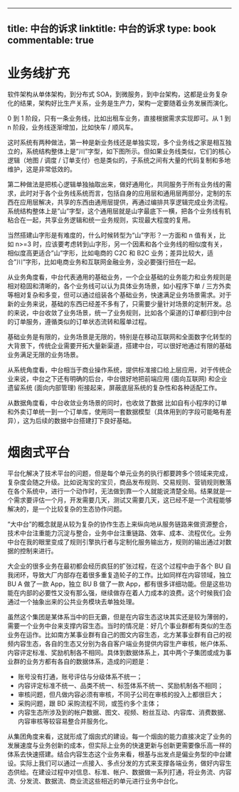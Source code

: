 
---
title: 中台的诉求
linktitle: 中台的诉求
type: book
commentable: true
---

# 业务线扩充

软件架构从单体架构，到分布式 SOA，到微服务，到中台架构，这都是业务复杂化的结果，架构好比生产关系，业务是生产力，架构一定要随着业务发展而演化。

0 到 1 阶段，只有一条业务线，比如出租车业务，直接根据需求实现即可。从 1 到 n 阶段，业务线逐渐增加，比如快车 / 顺风车。

这时系统有两种做法，第一种是新业务线还是单独实现，多个业务线之家是相互独立的，系统结构整体上是”川”字型，如下图所示。但如果业务线类似，它们的核心逻辑（地图 / 调度 / 订单支付）也是类似的，子系统之间有大量的代码复制和多地维护，这是非常低效的。

第二种做法是把核心逻辑单独抽取出来，做好通用化，共同服务于所有业务线的需求，此时对于各个业务线系统而言，包括自身的应用层和通用层两部分，定制的东西在应用层解决，共享的东西由通用层提供，再通过编排共享逻辑完成业务流程。系统结构整体上是”山”字型，这个通用层就是山字最底下一横，把各个业务线有机粘合在一起，共享业务逻辑和统一业务规则，实现最大程度的复用。

当然搭建山字形是有难度的，什么时候转型为“山”字形？一方面和 n 值有关，比如 n>=3 时，应该要考虑转到山字形，另一个因素和各个业务线的相似度有关，相似度高更适合”山”字形，比如电商的 C2C 和 B2C 业务；差异比较大，适合”川”字形，比如电商业务和互联网金融业务，没必要强行扭在一起。

从业务角度看，中台代表通用的基础业务，一个企业基础的业务能力和业务规则是相对稳固和清晰的，各个业务线可以认为具体业务场景，如小程序下单 / 三方外卖等相对复杂和多变，但可以通过组装各个基础业务，快速满足业务场景需求。对于新的业务来说，基础的东西已经差不多有了，只需要少量针对场景的定制开发。总的来说，中台收敛了业务场景，统一了业务规则，比如各个渠道的订单都归到中台的订单服务，遵循类似的订单状态流转和履单过程。

基础业务是有限的，业务场景是无限的，特别是在移动互联网和全面数字化转型的大背景下，传统企业需要开拓大量新渠道，搭建中台，可以很好地通过有限的基础业务满足无限的业务场景。

从系统角度看，中台相当于商业操作系统，提供标准接口给上层应用，对于传统企业来说，中台之下还有明确的后台，中台很好地把前端应用 (面向互联网) 和企业遗留系统 (面向内部管理) 衔接起来，屏蔽底层系统的复杂性和各种适配工作。

从数据角度看，中台收敛业务场景的同时，也收敛了数据 比如自有小程序的订单和外卖订单统一到一个订单库，使用同一套数据模型（具体用到的字段可能略有差异），这为后续的数据中台搭建打下良好基础。

# 烟囱式平台

平台化解决了技术平台的问题，但是每个单元业务的执行都要跨多个领域来完成，复杂度会随之升级。比如说淘宝的宝贝，商品发布规则、交易规则、营销规则散落在各个系统中，进行一个动作时，无法做到靠一个人就能说清楚全局。结果就是一个需求要评估一个月，开发需要几天，测试又需要几天，这已经不是一个流程能够解决的，是一个比较复杂的生态协作问题。

“大中台”的概念就是从较为复杂的协作生态上来纵向地从服务链路来做资源整合，技术中台注重能力沉淀与整合，业务中台注重链路、效率、成本、流程优化。业务中台在我的眼里变成了规则引擎执行者与定制化服务输出方，规则的输出通过对数据的控制来进行。

大企业的很多业务在最初都会经历疯狂的扩张过程，在这个过程中由于各个 BU 自我闭环，导致大厂内部存在着很多重复造轮子的工作。比如同样在内容领域，独立 BU A 做了一款 App，独立 BU B 做了一款 App，都有很多详细功能。但是这些功能在内部的必要性又没有那么强，继续做存在着人力成本的浪费。这个时候我们会通过一个抽象出来的公共业务模块去单独处理。

虽然这个集团是某体系当中的巨无霸，但是在内容生态这块其实还是较为薄弱的，需要一个业务中台来支撑内容生态。当时的情况是：好几个事业群都有类似的生态业务在运作。比如南方某事业群有自己的图文内容生态，北方某事业群有自己的视频内容生态，各自的生态又分别为各自客户端业务提供内容生产审核，帐户体系、内容评定标准、奖励机制各不相同。具体到数据体系上，其中两个子集团或成为事业群的业务方都有各自的数据体系，造成的问题是：

- 账号没有打通，账号评估与分级体系不统一；
- 内容评定标准不统一、品类不统一、标签体系不统一、奖励机制各不相同；
- 审核问题，但凡做内容必须有审核，不同子公司在审核的投入上都很巨大；
- 采购问题，跟 BD 采购流程不同，或签约多个主体；
- 内容生态所涉及到的帐户数据、图文、视频、粉丝互动、内容库、消费数据、内容审核等较容易整合并服务化。

从集团角度来看，这就形成了烟囱式的建设。每一个烟囱的能力直接决定了业务的发展速度与业务创新的成本，但实际上业务的快速更新与创新更需要像乐高一样的体系去快速搭建。结合内容生态这个业务来看，根基与出发点是偏业务型的中台建设。实际上我们可以通过一点接入、多点分发的方式来支撑各端业务，做好内容生态供给。在建设过程中对信息、标准、帐户、数据做一系列打通，将业务流、内容流、分发流、数据流、商业流这些相近的单元进行业务中台化。

    